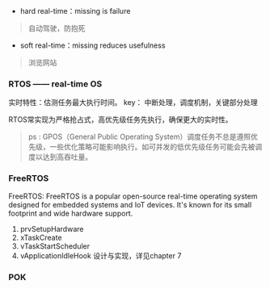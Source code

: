 - hard real-time：missing is failure
> 自动驾驶，防抱死
- soft real-time：missing reduces usefulness
> 浏览网站

### RTOS —— real-time OS

实时特性：估测任务最大执行时间。
key： 中断处理，调度机制，关键部分处理

RTOS常实现为严格抢占式，高优先级任务先执行，确保更大的实时性。

>ps : GPOS（General Public Operating System）调度任务不总是遵照优先级，一些优化策略可能影响执行。如可并发的低优先级任务可能会先被调度以达到高吞吐量。

### FreeRTOS
FreeRTOS: FreeRTOS is a popular open-source real-time operating system designed for embedded systems and IoT devices. It's known for its small footprint and wide hardware support.

1. prvSetupHardware
2. xTaskCreate
3. vTaskStartScheduler
4. vApplicationIdleHook
设计与实现，详见chapter 7

### POK
